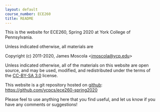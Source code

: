 ```yaml
---
layout: default
course_number: ECE260
title: README
---
```


This is the website for ECE260, Spring 2020 at York College of Pennsylvania.

Unless indicated otherwise, all materials are

Copyright (c) 2011-2020, James Moscola &lt;<jmoscola@ycp.edu>&gt;

Unless indicated otherwise, all of the materials on this website are open source, and may be used, modified, 
and redistributed under the terms of the <a href="http://creativecommons.org/licenses/by-sa/3.0/us/">CC-BY-SA 3.0</a>
license.

This website is a git repository hosted on [github](https://github.com): <https://github.com/ycpcs/ece260-spring2020>

Please feel to use anything here that you find useful, and let us know if you have any comments or suggestions!
